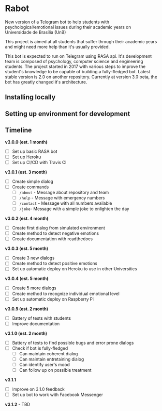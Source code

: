 # Rabot

New version of a Telegram bot to help students with psychological/emotional issues during their academic years on Universidade de Brasília (UnB)

This project is aimed at all students that suffer through their academic years and might need more help than it's usually provided. 

This bot is expected to run on Telegram using RASA api. It's development team is composed of psychology, computer science and engineering students. The project started in 2017 with various steps to improve the student's knowledge to be capable of building a fully-fledged bot. Latest stable version is 2.0 on another repository. Currently at version 3.0 beta, the bot has greatly changed it's architecture.

## Installing locally

## Setting up environment for development

## Timeline

**v3.0.0 (est. 1 month)**
- [ ] Set up basic RASA bot
- [ ] Set up Heroku
- [ ] Set up CI/CD with Travis CI

**v3.0.1 (est. 3 month)**
- [ ] Create simple dialog
- [ ] Create commands 
  - [ ] `/about` - Message about repository and team
  - [ ] `/help` - Message with emergency numbers
  - [ ] `/contact` - Message with all numbers available
  - [ ] `/joke`- Message with a simple joke to enlighten the day 
 
**v3.0.2 (est. 4 month)**
- [ ] Create first dialog from simulated environment
- [ ] Create method to detect negative emotions
- [ ] Create documentation with readthedocs 

**v3.0.3 (est. 5 month)**
- [ ] Create 3 new dialogs
- [ ] Create method to detect positive emotions
- [ ] Set up automatic deploy on Heroku to use in other Universities

**v3.0.4 (est. 5 month)**
- [ ] Create 5 more dialogs
- [ ] Create method to recognize individual emotional level
- [ ] Set up automatic deploy on Raspberry Pi

**v3.0.5 (est. 2 month)**
- [ ] Battery of tests with students
- [ ] Improve documentation 

**v3.1.0 (est. 2 month)**
- [ ] Battery of tests to find possible bugs and error prone dialogs
- [ ] Check if bot is fully-fledged 
  - [ ] Can maintain coherent dialog
  - [ ] Can maintain entretaining dialog 
  - [ ] Can identify user's mood
  - [ ] Can follow up on possible treatment

**v3.1.1**
- [ ] Improve on 3.1.0 feedback
- [ ] Set up bot to work with Facebook Messenger

**v3.1.2** - TBD


